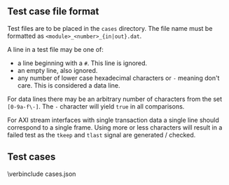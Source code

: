 ## Test case file format
Test files are to be placed in the `cases` directory.
The file name must be formatted as `<module>_<number>_{in|out}.dat`.

A line in a test file may be one of:
* a line beginning with a `#`. This line is ignored.
* an empty line, also ignored.
* any number of lower case hexadecimal characters or `-` meaning don't care. This is considered a data line.

For data lines there may be an arbitrary number of characters from the set `[0-9a-f\-]`.
The `-` character will yield `true` in all comparisons.

For AXI stream interfaces with single transaction data a single line should correspond to a single frame.
Using more or less characters will result in a failed test as the `tkeep` and `tlast` signal are generated / checked.

## Test cases

\verbinclude cases.json
